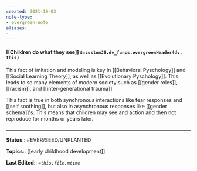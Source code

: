 ```yaml
---
created: 2021-10-03
note-type: 
- evergreen-note
aliases:
- 
---
```

#### [[Children do what they see]] `$=customJS.dv_funcs.evergreenHeader(dv, this)`

This fact of imitation and modeling is key in [[Behavioral Pyschology]] and [[Social Learning Theory]], as well as [[Evolutionary Pyschology]]. This leads to so many elements of modern society such as [[gender roles]], [[racism]], and [[inter-generational trauma]].

This fact is true in both synchronous interactions like fear responses and [[self soothing]], but also in asynchronous responses like [[gender schema]]'s. This means that children may see and action and then not reproduce for months or years later.

### <hr class="footnote"/>

**Status**:: #EVER/SEED/UNPLANTED 

**Topics**:: [[early childhood development]] 
	
**Last Edited**:: *`=this.file.mtime`*